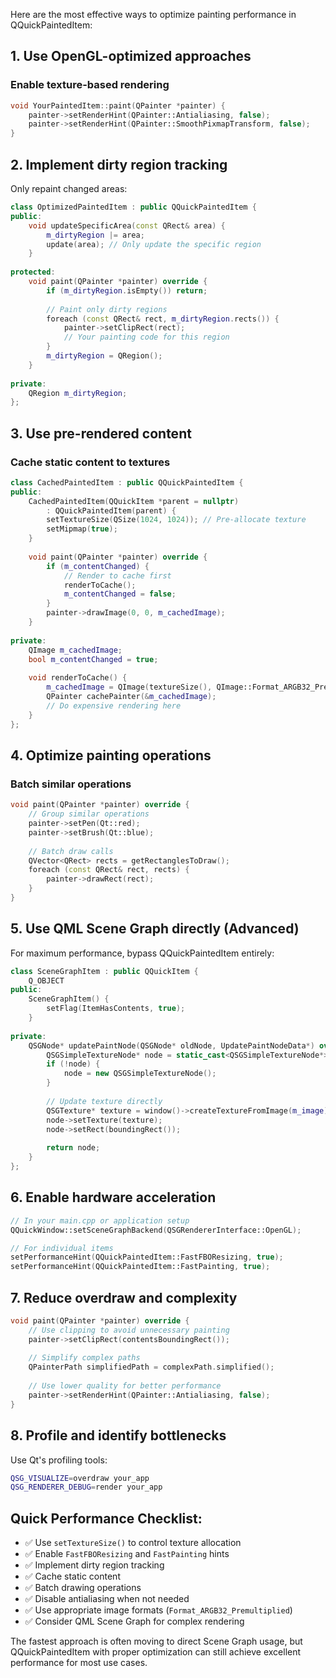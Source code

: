 Here are the most effective ways to optimize painting performance in QQuickPaintedItem:

## 1. **Use OpenGL-optimized approaches**

### Enable texture-based rendering
```cpp
void YourPaintedItem::paint(QPainter *painter) {
    painter->setRenderHint(QPainter::Antialiasing, false);
    painter->setRenderHint(QPainter::SmoothPixmapTransform, false);
}
```

## 2. **Implement dirty region tracking**

Only repaint changed areas:
```cpp
class OptimizedPaintedItem : public QQuickPaintedItem {
public:
    void updateSpecificArea(const QRect& area) {
        m_dirtyRegion |= area;
        update(area); // Only update the specific region
    }
    
protected:
    void paint(QPainter *painter) override {
        if (m_dirtyRegion.isEmpty()) return;
        
        // Paint only dirty regions
        foreach (const QRect& rect, m_dirtyRegion.rects()) {
            painter->setClipRect(rect);
            // Your painting code for this region
        }
        m_dirtyRegion = QRegion();
    }
    
private:
    QRegion m_dirtyRegion;
};
```

## 3. **Use pre-rendered content**

### Cache static content to textures
```cpp
class CachedPaintedItem : public QQuickPaintedItem {
public:
    CachedPaintedItem(QQuickItem *parent = nullptr) 
        : QQuickPaintedItem(parent) {
        setTextureSize(QSize(1024, 1024)); // Pre-allocate texture
        setMipmap(true);
    }
    
    void paint(QPainter *painter) override {
        if (m_contentChanged) {
            // Render to cache first
            renderToCache();
            m_contentChanged = false;
        }
        painter->drawImage(0, 0, m_cachedImage);
    }
    
private:
    QImage m_cachedImage;
    bool m_contentChanged = true;
    
    void renderToCache() {
        m_cachedImage = QImage(textureSize(), QImage::Format_ARGB32_Premultiplied);
        QPainter cachePainter(&m_cachedImage);
        // Do expensive rendering here
    }
};
```

## 4. **Optimize painting operations**

### Batch similar operations
```cpp
void paint(QPainter *painter) override {
    // Group similar operations
    painter->setPen(Qt::red);
    painter->setBrush(Qt::blue);
    
    // Batch draw calls
    QVector<QRect> rects = getRectanglesToDraw();
    foreach (const QRect& rect, rects) {
        painter->drawRect(rect);
    }
}
```

## 5. **Use QML Scene Graph directly (Advanced)**

For maximum performance, bypass QQuickPaintedItem entirely:

```cpp
class SceneGraphItem : public QQuickItem {
    Q_OBJECT
public:
    SceneGraphItem() {
        setFlag(ItemHasContents, true);
    }
    
private:
    QSGNode* updatePaintNode(QSGNode* oldNode, UpdatePaintNodeData*) override {
        QSGSimpleTextureNode* node = static_cast<QSGSimpleTextureNode*>(oldNode);
        if (!node) {
            node = new QSGSimpleTextureNode();
        }
        
        // Update texture directly
        QSGTexture* texture = window()->createTextureFromImage(m_image);
        node->setTexture(texture);
        node->setRect(boundingRect());
        
        return node;
    }
};
```

## 6. **Enable hardware acceleration**

```cpp
// In your main.cpp or application setup
QQuickWindow::setSceneGraphBackend(QSGRendererInterface::OpenGL);

// For individual items
setPerformanceHint(QQuickPaintedItem::FastFBOResizing, true);
setPerformanceHint(QQuickPaintedItem::FastPainting, true);
```

## 7. **Reduce overdraw and complexity**

```cpp
void paint(QPainter *painter) override {
    // Use clipping to avoid unnecessary painting
    painter->setClipRect(contentsBoundingRect());
    
    // Simplify complex paths
    QPainterPath simplifiedPath = complexPath.simplified();
    
    // Use lower quality for better performance
    painter->setRenderHint(QPainter::Antialiasing, false);
}
```

## 8. **Profile and identify bottlenecks**

Use Qt's profiling tools:
```bash
QSG_VISUALIZE=overdraw your_app
QSG_RENDERER_DEBUG=render your_app
```

## **Quick Performance Checklist:**

- ✅ Use `setTextureSize()` to control texture allocation
- ✅ Enable `FastFBOResizing` and `FastPainting` hints
- ✅ Implement dirty region tracking
- ✅ Cache static content
- ✅ Batch drawing operations
- ✅ Disable antialiasing when not needed
- ✅ Use appropriate image formats (`Format_ARGB32_Premultiplied`)
- ✅ Consider QML Scene Graph for complex rendering

The fastest approach is often moving to direct Scene Graph usage, but QQuickPaintedItem with proper optimization can still achieve excellent performance for most use cases.
